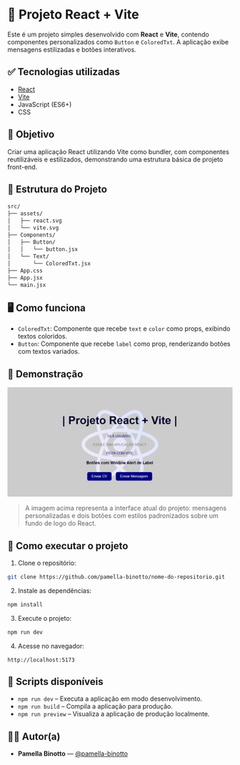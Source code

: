 
# 🚀 Projeto React + Vite

Este é um projeto simples desenvolvido com **React** e **Vite**, contendo componentes personalizados como `Button` e `ColoredTxt`. A aplicação exibe mensagens estilizadas e botões interativos.

## ✅ Tecnologias utilizadas

- [React](https://reactjs.org/)
- [Vite](https://vitejs.dev/)
- JavaScript (ES6+)
- CSS

## 🎯 Objetivo

Criar uma aplicação React utilizando Vite como bundler, com componentes reutilizáveis e estilizados, demonstrando uma estrutura básica de projeto front-end.

## 🧱 Estrutura do Projeto

```
src/
├── assets/
│   ├── react.svg
│   └── vite.svg
├── Components/
│   ├── Button/
│   │   └── button.jsx
│   └── Text/
│       └── ColoredTxt.jsx
├── App.css
├── App.jsx
└── main.jsx
```

## 🖥️ Como funciona

- `ColoredTxt`: Componente que recebe `text` e `color` como props, exibindo textos coloridos.
- `Button`: Componente que recebe `label` como prop, renderizando botões com textos variados.

## 📸 Demonstração

![Demonstração do Projeto](./src/images/demo.png)

> A imagem acima representa a interface atual do projeto: mensagens personalizadas e dois botões com estilos padronizados sobre um fundo de logo do React.

## 🚀 Como executar o projeto

1. Clone o repositório:

```bash
git clone https://github.com/pamella-binotto/nome-do-repositorio.git
```

2. Instale as dependências:

```bash
npm install
```

3. Execute o projeto:

```bash
npm run dev
```

4. Acesse no navegador:

```
http://localhost:5173
```

## 🔧 Scripts disponíveis

- `npm run dev` – Executa a aplicação em modo desenvolvimento.
- `npm run build` – Compila a aplicação para produção.
- `npm run preview` – Visualiza a aplicação de produção localmente.


## 👩‍💻 Autor(a)

- **Pamella Binotto** — [@pamella-binotto](https://github.com/pamella-binotto)
